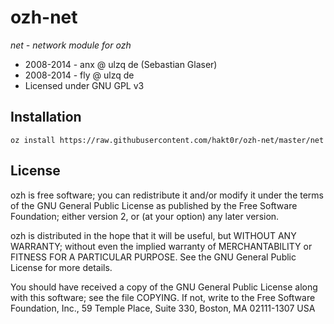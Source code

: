 ozh-net
========
*net - network module for ozh*

* 2008-2014 - anx @ ulzq de (Sebastian Glaser)
* 2008-2014 - fly @ ulzq de
* Licensed under GNU GPL v3

Installation
------------

    oz install https://raw.githubusercontent.com/hakt0r/ozh-net/master/net

License
-------

ozh is free software; you can redistribute it and/or modify
it under the terms of the GNU General Public License as published by
the Free Software Foundation; either version 2, or (at your option)
any later version.

ozh is distributed in the hope that it will be useful,
but WITHOUT ANY WARRANTY; without even the implied warranty of
MERCHANTABILITY or FITNESS FOR A PARTICULAR PURPOSE.  See the
GNU General Public License for more details.

You should have received a copy of the GNU General Public License
along with this software; see the file COPYING.  If not, write to
the Free Software Foundation, Inc., 59 Temple Place, Suite 330,
Boston, MA 02111-1307 USA
